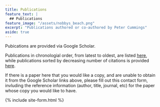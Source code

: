 ```yaml
---
title: Publications
feature_text: |
  ## Publications
feature_image: "/assets/nobbys_beach.png"
excerpt: "Publications authored or co-authored by Peter Cummings"
aside: true
---
```


Pubications are provided via Google Scholar. 

Publications in chronologial order, from latest to oldest, are listed [here](https://scholar.google.com/citations?hl=en&user=7Y2MPzoAAAAJ&view_op=list_works&sortby=pubdate "here"), while publications sorted by decreasing number of citations is provided [here](https://scholar.google.com/citations?user=7Y2MPzoAAAAJ&hl=en "here").

If there is a paper here that you would like a copy, and are unable to obtain it from the Google Scholar links above, please fill out this contact form, invluding the reference information (author, title, journal, etc) for the paper whose copy you would like to have.

{% include site-form.html %}
